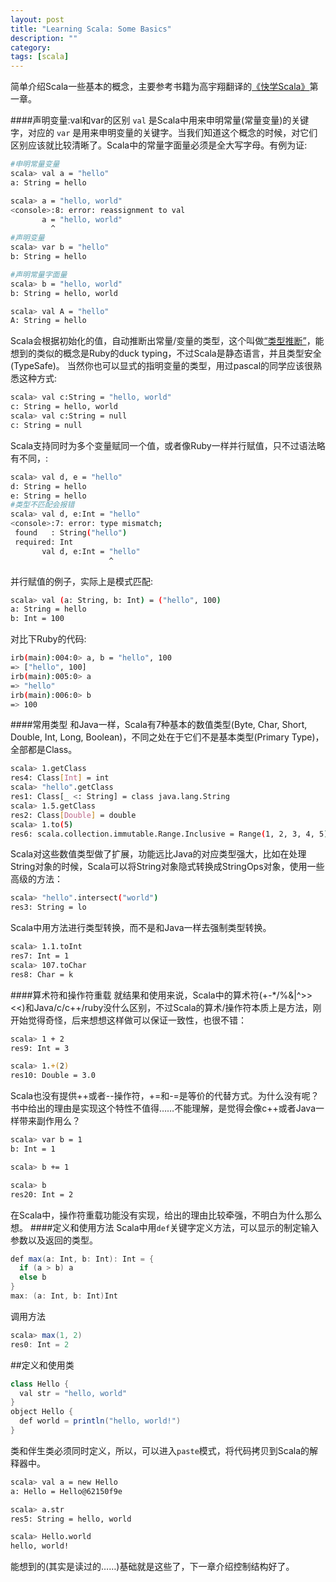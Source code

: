 ```yaml
---
layout: post
title: "Learning Scala: Some Basics"
description: ""
category:
tags: [scala]
---
```



简单介绍Scala一些基本的概念，主要参考书籍为高宇翔翻译的[《快学Scala》](http://url6.org/ovN)第一章。

####声明变量:val和var的区别
`val` 是Scala中用来申明常量(常量变量)的关键字，对应的 `var` 是用来申明变量的关键字。当我们知道这个概念的时候，对它们区别应该就比较清晰了。Scala中的常量字面量必须是全大写字母。有例为证:

```bash
#申明常量变量
scala> val a = "hello"
a: String = hello

scala> a = "hello, world"
<console>:8: error: reassignment to val
       a = "hello, world"
         ^
#声明变量
scala> var b = "hello"
b: String = hello

#声明常量字面量
scala> b = "hello, world"
b: String = hello, world
```

```bash
scala> val A = "hello"
A: String = hello
```

Scala会根据初始化的值，自动推断出常量/变量的类型，这个叫做[“类型推断”](http://scala.wisdomfish.org/scala-research/type-inference)，能想到的类似的概念是Ruby的duck typing，不过Scala是静态语言，并且类型安全(TypeSafe)。
当然你也可以显式的指明变量的类型，用过pascal的同学应该很熟悉这种方式:

```bash
scala> val c:String = "hello, world"
c: String = hello, world
scala> val c:String = null
c: String = null
```
Scala支持同时为多个变量赋同一个值，或者像Ruby一样并行赋值，只不过语法略有不同，:

```bash
scala> val d, e = "hello"
d: String = hello
e: String = hello
#类型不匹配会报错
scala> val d, e:Int = "hello"
<console>:7: error: type mismatch;
 found   : String("hello")
 required: Int
       val d, e:Int = "hello"
                      ^
```
并行赋值的例子，实际上是模式匹配:

```bash
scala> val (a: String, b: Int) = ("hello", 100)
a: String = hello
b: Int = 100
```
对比下Ruby的代码:

```bash
irb(main):004:0> a, b = "hello", 100
=> ["hello", 100]
irb(main):005:0> a
=> "hello"
irb(main):006:0> b
=> 100
```

####常用类型
和Java一样，Scala有7种基本的数值类型(Byte, Char, Short, Double, Int, Long, Boolean)，不同之处在于它们不是基本类型(Primary Type)，全部都是Class。

```bash
scala> 1.getClass
res4: Class[Int] = int
scala> "hello".getClass
res1: Class[_ <: String] = class java.lang.String
scala> 1.5.getClass
res2: Class[Double] = double
scala> 1.to(5)
res6: scala.collection.immutable.Range.Inclusive = Range(1, 2, 3, 4, 5)
```
Scala对这些数值类型做了扩展，功能远比Java的对应类型强大，比如在处理String对象的时候，Scala可以将String对象隐式转换成StringOps对象，使用一些高级的方法：

```bash
scala> "hello".intersect("world")
res3: String = lo
```
Scala中用方法进行类型转换，而不是和Java一样去强制类型转换。

```bash
scala> 1.1.toInt
res7: Int = 1
scala> 107.toChar
res8: Char = k
```
####算术符和操作符重载
就结果和使用来说，Scala中的算术符(+-*/%&|^>><<)和Java/c/c++/ruby没什么区别，不过Scala的算术/操作符本质上是方法，刚开始觉得奇怪，后来想想这样做可以保证一致性，也很不错：

```bash
scala> 1 + 2
res9: Int = 3

scala> 1.+(2)
res10: Double = 3.0
```
Scala也没有提供++或者--操作符，+=和-=是等价的代替方式。为什么没有呢？书中给出的理由是实现这个特性不值得……不能理解，是觉得会像c++或者Java一样带来副作用么？

```bash
scala> var b = 1
b: Int = 1

scala> b += 1

scala> b
res20: Int = 2
```
在Scala中，操作符重载功能没有实现，给出的理由比较牵强，不明白为什么那么想。
####定义和使用方法
Scala中用`def`关键字定义方法，可以显示的制定输入参数以及返回的类型。

```java
def max(a: Int, b: Int): Int = {
  if (a > b) a
  else b
}
max: (a: Int, b: Int)Int
```
调用方法

```java
scala> max(1, 2)
res0: Int = 2
```
##定义和使用类

```java
class Hello {
  val str = "hello, world"
}
object Hello {
  def world = println("hello, world!")
}
```

类和伴生类必须同时定义，所以，可以进入`paste`模式，将代码拷贝到Scala的解释器中。

```bash
scala> val a = new Hello
a: Hello = Hello@62150f9e

scala> a.str
res5: String = hello, world

scala> Hello.world
hello, world!
```
能想到的(其实是读过的……)基础就是这些了，下一章介绍控制结构好了。
